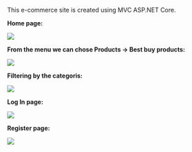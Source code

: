 This e-commerce site is created using MVC ASP.NET Core.

<p><b>Home page:</b></p>
<img src="https://i.imgur.com/HBpuKJL.jpg">
<p><b>From the menu we can chose Products -> Best buy products:</b></p>
<img src="https://i.imgur.com/8y6jZFe.jpg">
<p><b>Filtering by the categoris:</b></p>
<img src="https://i.imgur.com/gUfBL12.jpg">
<p><b>Log In page:</b></p>
<img src="https://i.imgur.com/mMKhzws.jpg">
<p><b>Register page:</b></p>
<img src="https://i.imgur.com/7HzPoAN.jpg">
